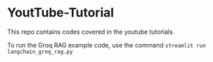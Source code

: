 # YoutTube-Tutorial
This repo contains codes covered in the youtube tutorials. 

To run the Groq RAG example code, use the command `streamlit run langchain_groq_rag.py`

